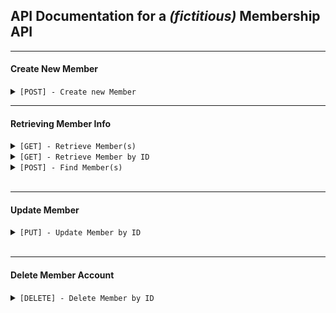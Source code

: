 ## API Documentation for a _(fictitious)_ Membership API


---

#### Create New Member

<details markdown="1"><summary markdown="span"><code>[POST] - Create new Member</code></summary>

<br />

**Endpoint:** `<base-url>/`

##### Description:

> Create a new Member record in the database. The record will be created with the parameters provided in the request body and assigned an auto-generated unique ID number.

##### Headers

> | name    | type     | data type | description                                                         |
> | ------- | -------- | --------- | ------------------------------------------------------------------- |
> | `token` | required | string    | Bearer token required to use API calls that modify member database. |

##### Query Parameters

`None`

##### Request Body

> | name    | type     | data type | description            |
> | ------- | -------- | --------- | ---------------------- |
> | `name`  | required | string    | Name of the Member     |
> | `email` | required | string    | Member's email address |
> | `age`   | required | number    | Age of the member      |

##### Responses

> | http code | content-type       | response                                                |
> | --------- | ------------------ | ------------------------------------------------------- |
> | `201`     | `application/json` | `{"message":"Member created successfully","id":<uuid>}` |
> | `400`     | `application/json` | `{"code":"400","message":"Bad Request"}`                |
> | `403`     | `application/json` | `{"code":"403","message":"Forbidden"}`                  |

##### Example cURL

> ```javascript
>  curl -X POST -H "Content-Type: application/json" -H --data input.json "Authorization: Bearer {token}" http://localhost:8080/
> ```

</details>

---

#### Retrieving Member Info

<details markdown="1"><summary markdown="span"><code>[GET] - Retrieve Member(s)</code></summary>

<br />

**Endpoint:** `<base-url>/members`

##### Description:

> Get all of the Members in the database.

##### Query Parameters

`None`

##### Responses

> | http code | content-type       | response      |
> | --------- | ------------------ | ------------- |
> | `200`     | `application/json` | `JSON Object` |

##### Example cURL

> ```javascript
>  curl -X GET -H "Content-Type: application/json" http://localhost:8080/members
> ```

##### Sample response

> ```javascript
> {
>   members: [
>        {
>            id: <unique uuid>
>            name: <string>
>            age: <number>
>            email: <string>
>        }
>    ]
> }
> ```

</details>

<details markdown="1"><summary markdown="span"><code>[GET] - Retrieve Member by ID</code></summary>

<br />

**Endpoint:** `<base-url>/{id}`

##### Description:

> Get the Member object corresponding to the `id` parameter provided.

##### Headers

`None`

##### Query Parameters

> | name | type     | data type     | description                  |
> | ---- | -------- | ------------- | ---------------------------- |
> | `id` | required | number (uuid) | The member unique identifier |

##### Responses

> | http code | content-type       | response      |
> | --------- | ------------------ | ------------- |
> | `200`     | `application/json` | `JSON Object` |

##### Example cURL

> ```javascript
>  curl -X GET -H "Content-Type: application/json" http://localhost:8080/{id}
> ```

##### Sample response

> ```javascript
> {
>   id: {id}
>   name: <string>
>   age: <number>
>   email: <string>
> }
> ```

</details>

<details markdown="1"><summary markdown="span"><code>[POST] - Find Member(s)</code></summary>

<br />

> **Endpoint:** `<base-url>/{id}`

##### Description:

> Retrieve all Member objects that match the parameters provided in the `Request Body`.

##### Headers

`None`

##### Query Parameters

`None`

##### Request Body

> `One parameter required`

> | name    | type     | data type     | description                  |
> | ------- | -------- | ------------- | ---------------------------- |
> | `id`    | optional | number (uuid) | The member unique identifier |
> | `name`  | optional | string        | The member's name            |
> | `email` | optional | string        | The member's email address   |

##### Responses

> | http code | content-type       | response                                 |
> | --------- | ------------------ | ---------------------------------------- |
> | `200`     | `application/json` | `JSON Object`                            |
> | `400`     | `application/json` | `{"code":"400","message":"Bad Request"}` |

##### Example cURL

> ```javascript
>  curl -X POST -H "Content-Type: application/json" --data @input.json http://localhost:8080/{id}
> ```

##### Sample response

> ```javascript
> {
>   members: [
>        {
>            id: <unique uuid>
>            name: <string>
>            age: <number>
>            email: <string>
>        },
>        {
>            id: <unique uuid>
>            name: <string>
>            age: <number>
>            email: <string>
>        }
>    ]
> }
> ```

</details>
<br />

---

#### Update Member

<details markdown="1"><summary markdown="span"><code>[PUT] - Update Member by ID</code></summary>

<br />

> **Endpoint:** `<base-url>/{id}`

##### Description

> Update the Member matching the `id` query parameter with the attributes in the `Request Body`.

##### Headers

> | name    | type     | data type | description                                                         |
> | ------- | -------- | --------- | ------------------------------------------------------------------- |
> | `token` | required | string    | Bearer token required to use API calls that modify member database. |

##### Query Parameters

> | name | type     | data type     | description                  |
> | ---- | -------- | ------------- | ---------------------------- |
> | `id` | required | number (uuid) | The member unique identifier |

##### Request Body

> | name    | type     | data type | description                |
> | ------- | -------- | --------- | -------------------------- |
> | `name`  | required | string    | The member's name          |
> | `email` | required | string    | The member's email address |

##### Responses

> | http code | content-type       | response                                                        |
> | --------- | ------------------ | --------------------------------------------------------------- |
> | `200`     | `application/json` | `{"code":"200","message":"Member: {id} updated successfully."}` |
> | `400`     | `application/json` | `{"code":"400","message":"Bad Request"}`                        |
> | `403`     | `application/json` | `{"code":"403","message":"Forbidden"}`                          |

##### Example cURL

> ```javascript
>  curl -X PUT -H "Content-Type: application/json" -H "Authorization: Bearer {token}" --data @input.json http://localhost:8080/{id}
> ```

##### Sample response

> ```javascript
> {
>   members: [
>        {
>            id: <unique uuid>
>            name: <string>
>            age: <number>
>            email: <string>
>        },
>        {
>            id: <unique uuid>
>            name: <string>
>            age: <number>
>            email: <string>
>        }
>    ]
> }
> ```

</details>
<br />

---

#### Delete Member Account

<details markdown="1"><summary markdown="span"><code>[DELETE] - Delete Member by ID</code></summary>

<br />

> **Endpoint:** `<base-url>/{id}`

##### Description

> Delete the Member record corresponding to the `id` provided.

##### Headers

> | name    | type     | data type | description                                                         |
> | ------- | -------- | --------- | ------------------------------------------------------------------- |
> | `token` | required | string    | Bearer token required to use API calls that modify member database. |

##### Query Parameters

> | name | type     | data type     | description                  |
> | ---- | -------- | ------------- | ---------------------------- |
> | `id` | required | number (uuid) | The member unique identifier |

##### Responses

> | http code | content-type       | response                                                         |
> | --------- | ------------------ | ---------------------------------------------------------------- |
> | `200`     | `application/json` | `{"code":"200","message":"Successfully deleted memberID: {id}"}` |
> | `400`     | `application/json` | `{"code":"400","message":"Bad Request"}`                         |
> | `403`     | `application/json` | `{"code":"403","message":"Forbidden"}`                           |

##### Example cURL

> ```javascript
>  curl -X DELETE -H "Content-Type: application/json" -H "Authorization: Bearer {token}" --data @input.json http://localhost:8080/{id}
> ```

</details>
